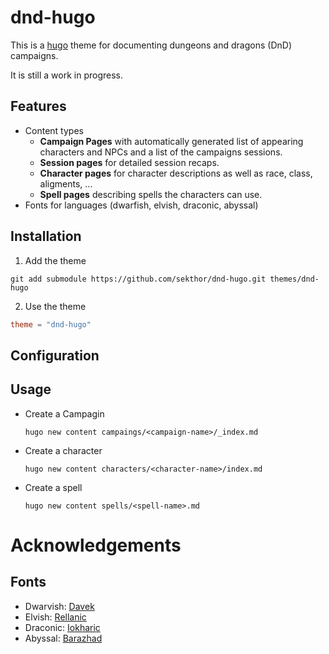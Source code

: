 # dnd-hugo

This is a [hugo](https://gohugo.io) theme for documenting dungeons and dragons (DnD) campaigns.

It is still a work in progress.

## Features

- Content types
  - **Campaign Pages** with automatically generated list of appearing characters and NPCs and a list of the campaigns sessions.
  - **Session pages** for detailed session recaps.
  - **Character pages** for character descriptions as well as race, class, aligments, ...
  - **Spell pages** describing spells the characters can use.
- Fonts for languages (dwarfish, elvish, draconic, abyssal)

## Installation

1. Add the theme
  ```
  git add submodule https://github.com/sekthor/dnd-hugo.git themes/dnd-hugo
  ```

2. Use the theme
  ```toml
  theme = "dnd-hugo"
  ```

## Configuration

## Usage

- Create a Campagin
  ```
  hugo new content campaings/<campaign-name>/_index.md
  ```
- Create a character
  ```
  hugo new content characters/<character-name>/index.md
  ```
- Create a spell
  ```
  hugo new content spells/<spell-name>.md
  ```

# Acknowledgements

## Fonts

- Dwarvish: [Davek](https://www.dafont.com/davek.font)
- Elvish: [Rellanic](https://www.dafont.com/rellanic.font)
- Draconic: [Iokharic](https://www.dafont.com/iokharic.font)
- Abyssal: [Barazhad](https://www.dafont.com/barazhad.font)
